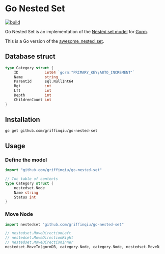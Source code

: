 # Go Nested Set

[![build](https://github.com/griffinqiu/go-nested-set/workflows/build/badge.svg)](https://github.com/griffinqiu/go-nested-set/actions?query=workflow%3Abuild)

Go Nested Set is an implementation of the [Nested set model](https://en.wikipedia.org/wiki/Nested_set_model) for [Gorm](https://gorm.io/index.html).

This is a Go version of the [awesome_nested_set](https://github.com/collectiveidea/awesome_nested_set).

## Database struct

```go
type Category struct {
	ID            int64 `gorm:"PRIMARY_KEY;AUTO_INCREMENT"`
	Name          string
	ParentId      sql.NullInt64
	Rgt           int
	Lft           int
	Depth         int
	ChildrenCount int
}
```

## Installation

```
go get github.com/griffinqiu/go-nested-set
```

## Usage

### Define the model

```go
import "github.com/griffinqiu/go-nested-set"

// Toc table of contents
type Category struct {
	nestedset.Node
	Name string
	Status int
}
```

### Move Node

```go
import nestedset "github.com/griffinqiu/go-nested-set"

// nestedset.MoveDirectionLeft
// nestedset.MoveDirectionRight
// nestedset.MoveDirectionInner
nestedset.MoveTo(gormDB, category.Node, category.Node, nestedset.MoveDirectionLeft)
```

